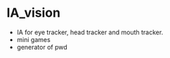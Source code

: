 # IA_vision

+ IA for eye tracker, head tracker and mouth tracker. 
+ mini games 
+ generator of pwd 
